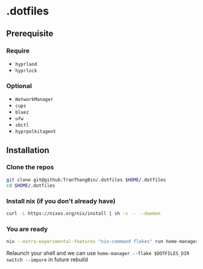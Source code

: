 # .dotfiles

## Prerequisite

### Require

- `hyprland`
- `hyprlock`

### Optional

- `NetworkManager`
- `cups`
- `bluez`
- `ufw`
- `sbctl`
- `hyprpolkitagent`

## Installation

### Clone the repos

```bash
git clone git@github:TranThangBin/.dotfiles $HOME/.dotfiles
cd $HOME/.dotfiles
```

### Install nix (if you don't already have)

```bash
curl -L https://nixos.org/nix/install | sh -s -- --daemon
```

### You are ready

```bash
nix --extra-experimental-features "nix-command flakes" run home-manager/master -- switch --flake $HOME/.dotfiles --impure
```

Relaunch your shell and we can use `home-manager --flake $DOTFILES_DIR switch --impure` in future rebuild
